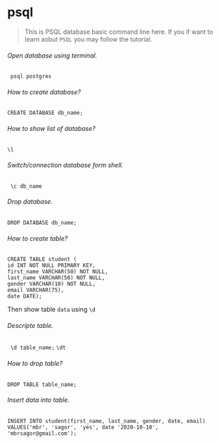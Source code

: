 # psql
> This is PSQL database basic command line here. If you if want to learn aobut `PSQL` you may follow the tutorial.
###### Open database using terminal.
` psql postgres`

###### How to create database?
`CREATE DATABASE db_name;`

###### How to show list of database?
`\l`

###### Switch/connection database form shell.
` \c db_name`

###### Drop database.
`DROP DATABASE db_name;`

###### How to create table?
```
CREATE TABLE student (
id INT NOT NULL PRIMARY KEY,
first_name VARCHAR(50) NOT NULL,
last_name VARCHAR(50) NOT NULL,
gender VARCHAR(10) NOT NULL,
email VARCHAR(75),
date DATE);
```
Then show table `data` using `\d`

###### Descripte table.
` \d table_name;`
`\dt`

###### How to drop table?
`DROP TABLE table_name;`

###### Insert data into table.
```
INSERT INTO student(first_name, last_name, gender, date, email)
VALUES('mbr', 'sagor', 'yes', date '2020-10-10', 'mbrsagor@gmail.com');
```
